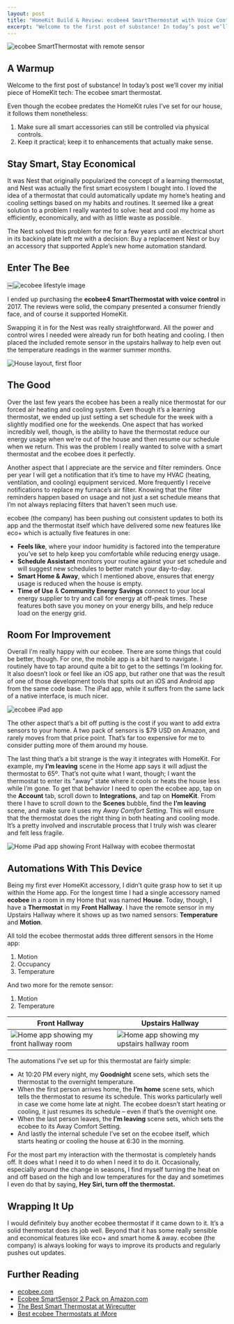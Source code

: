 ```yaml
---
layout: post
title: "HomeKit Build & Review: ecobee4 SmartThermostat with Voice Control"
excerpt: "Welcome to the first post of substance! In today’s post we’ll cover my initial piece of HomeKit tech: The ecobee smart thermostat."
---
```


![ecobee SmartThermostat with remote sensor](/assets/images/ecobee-hero-image.png)

## A Warmup

Welcome to the first post of substance! In today’s post we’ll cover my initial piece of HomeKit tech: The ecobee smart thermostat.

Even though the ecobee predates the HomeKit rules I’ve set for our house, it follows them nonetheless:

1.	Make sure all smart accessories can still be controlled via physical controls.
2.	Keep it practical; keep it to enhancements that actually make sense.

## Stay Smart, Stay Economical

It was Nest that originally popularized the concept of a learning thermostat, and Nest was actually the first smart ecosystem I bought into. I loved the idea of a thermostat that could automatically update my home’s heating and cooling settings based on my habits and routines. It seemed like a great solution to a problem I really wanted to solve: heat and cool my home as efficiently, economically, and with as little waste as possible.

The Nest solved this problem for me for a few years until an electrical short in its backing plate left me with a decision: Buy a replacement Nest or buy an accessory that supported Apple’s new home automation standard.

## Enter The Bee

￼![ecobee lifestyle image](/assets/images/ecobee-lifestyle-shot.png)

I ended up purchasing the **ecobee4 SmartThermostat with voice control** in 2017. The reviews were solid, the company presented a consumer friendly face, and of course it supported HomeKit.

Swapping it in for the Nest was really straightforward. All the power and control wires I needed were already run for both heating and cooling. I then placed the included remote sensor in the upstairs hallway to help even out the temperature readings in the warmer summer months.

![House layout, first floor](/assets/images/home-layout-first-floor.png)

## The Good

Over the last few years the ecobee has been a really nice thermostat for our forced air heating and cooling system. Even though it’s a learning thermostat, we ended up just setting a set schedule for the week with a slightly modified one for the weekends. One aspect that has worked incredibly well, though, is the ability to have the thermostat reduce our energy usage when we’re out of the house and then resume our schedule when we return. This was the problem I really wanted to solve with a smart thermostat and the ecobee does it perfectly.

Another aspect that I appreciate are the service and filter reminders. Once per year I will get a notification that it’s time to have my HVAC (heating, ventilation, and cooling) equipment serviced. More frequently I receive notifications to replace my furnace’s air filter. Knowing that the filter reminders happen based on usage and not just a set schedule means that I’m not always replacing filters that haven’t seen much use.

ecobee (the company) has been pushing out consistent updates to both its app and the thermostat itself which have delivered some new features like eco+ which is actually five features in one:

* **Feels like**, where your indoor humidity is factored into the temperature you’ve set to help keep you comfortable while reducing energy usage.
* **Schedule Assistant** monitors your routine against your set schedule and will suggest new schedules to better match your day-to-day.
* **Smart Home & Away**, which I mentioned above, ensures that energy usage is reduced when the house is empty.
* **Time of Use** & **Community Energy Savings** connect to your local energy supplier to try and call for energy at off-peak times. These features both save you money on your energy bills, and help reduce load on the energy grid.

## Room For Improvement

Overall I’m really happy with our ecobee. There are some things that could be better, though. For one, the mobile app is a bit hard to navigate. I routinely have to tap around quite a bit to get to the settings I’m looking for. It also doesn’t look or feel like an iOS app, but rather one that was the result of one of those development tools that spits out an iOS and Android app from the same code base. The iPad app, while it suffers from the same lack of a native interface, is much nicer.

![ecobee iPad app](/assets/images/ecobee-ipad-app.png)

The other aspect that’s a bit off putting is the cost if you want to add extra sensors to your home. A two pack of sensors is $79 USD on Amazon, and rarely moves from that price point. That’s far too expensive for me to consider putting more of them around my house.

The last thing that’s a bit strange is the way it integrates with HomeKit. For example, my **I’m leaving** scene in the Home app says it will adjust the thermostat to 65º. That’s not quite what I want, though; I want the thermostat to enter its "away" state where it cools or heats the house less while I’m gone. To get that behavior I need to open the ecobee app, tap on the **Account** tab, scroll down to **Integrations**, and tap on **HomeKit**. From there I have to scroll down to the **Scenes** bubble, find the **I’m leaving** scene, and make sure it uses my _Away Comfort Setting_. This will ensure that the thermostat does the right thing in both heating and cooling mode. It’s a pretty involved and inscrutable process that I truly wish was clearer and felt less fragile.


![Home iPad app showing Front Hallway with ecobee thermostat](/assets/images/home-app-front-hallway-ecobee.jpeg)


## Automations With This Device

Being my first ever HomeKit accessory, I didn’t quite grasp how to set it up within the Home app. For the longest time I had a single accessory named **ecobee** in a room in my Home that was named **House**. Today, though, I have a **Thermostat** in my **Front Hallway**. I have the remote sensor in my Upstairs Hallway where it shows up as two named sensors: **Temperature** and **Motion**.

All told the ecobee thermostat adds three different sensors in the Home app:

1. Motion
2. Occupancy 
3. Temperature

And two more for the remote sensor:

1. Motion
2. Temperature 

| Front Hallway | Upstairs Hallway |
| ------ | ------ |
| ![Home app showing my front hallway room](/assets/images/home-app-ecobee-front-hallway.jpeg) | ![Home app showing my upstairs hallway room](/assets/images/home-app-ecobee-upstairs-hallway.jpeg) |


The automations I’ve set up for this thermostat are fairly simple:

* At 10:20 PM every night, my **Goodnight** scene sets, which sets the thermostat to the overnight temperature.
* When the first person arrives home, the **I’m home** scene sets, which tells the thermostat to resume its schedule. This works particularly well in case we come home late at night. The ecobee doesn’t start heating or cooling, it just resumes its schedule – even if that’s the overnight one.
* When the last person leaves, the **I’m leaving** scene sets, which sets the ecobee to its Away Comfort Setting.
* And lastly the internal schedule I’ve set on the ecobee itself, which starts heating or cooling the house at 6:30 in the morning.

For the most part my interaction with the thermostat is completely hands off. It does what I need it to do when I need it to do it. Occasionally, especially around the change in seasons, I find myself turning the heat on and off based on the high and low temperatures for the day and sometimes I even do that by saying, **Hey Siri, turn off the thermostat.**

## Wrapping It Up

I would definitely buy another ecobee thermostat if it came down to it. It’s a solid thermostat does its job well. Beyond that it has some really sensible and economical features like eco+ and smart home & away. ecobee (the company) is always looking for ways to improve its products and regularly pushes out updates.

## Further Reading

* [ecobee.com](https://www.ecobee.com)
* [Ecobee SmartSensor 2 Pack on Amazon.com](https://smile.amazon.com/ecobee-SmartSensor-2-Pack-White/dp/B07NQVWRR3)
* [The Best Smart Thermostat at Wirecutter](https://www.nytimes.com/wirecutter/reviews/the-best-thermostat/#other-smart-thermostats-we-like)
* [Best ecobee Thermostats at iMore](https://www.imore.com/best-ecobee-thermostats)
